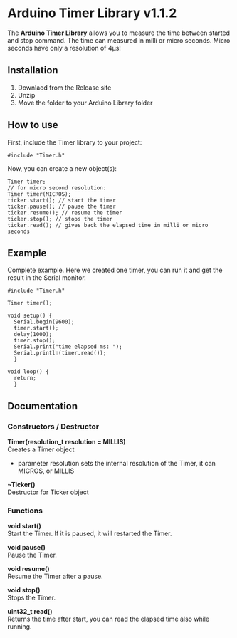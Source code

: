 # Arduino Timer Library v1.1.2

The **Arduino Timer Library** allows you to measure the time between started and stop command. The time can measured in milli or micro seconds. Micro seconds have only a resolution of 4µs!

## Installation

1. Downlaod from the Release site
2. Unzip
3. Move the folder to your Arduino Library folder 

## How to use

First, include the Timer library to your project:

```
#include "Timer.h"
```

Now, you can create a new object(s):

```
Timer timer;
// for micro second resolution:
Timer timer(MICROS);
ticker.start(); // start the timer
ticker.pause(); // pause the timer
ticker.resume(); // resume the timer
ticker.stop(); // stops the timer
ticker.read(); // gives back the elapsed time in milli or micro seconds
```

## Example

Complete example. Here we created one timer, you can run it and get the result in the Serial monitor.

```
#include "Timer.h"

Timer timer();

void setup() {
  Serial.begin(9600);
  timer.start();
  delay(1000);
  timer.stop();
  Serial.print("time elapsed ms: ");
  Serial.println(timer.read());
  }

void loop() {
  return;
  }

```

## Documentation

### Constructors / Destructor

**Timer(resolution_t resolution = MILLIS)**<br>
Creates a Timer object
- parameter resolution sets the internal resolution of the Timer, it can MICROS, or MILLIS

**~Ticker()**<br>
Destructor for Ticker object
	
### Functions

**void start()**<br>
Start the Timer. If it is paused, it will restarted the Timer.

**void pause()**<br>
Pause the Timer.

**void resume()**<br>
Resume the Timer after a pause.

**void stop()**<br>
Stops the Timer.

**uint32_t read()**<br>
Returns the time after start, you can read the elapsed time also while running.
